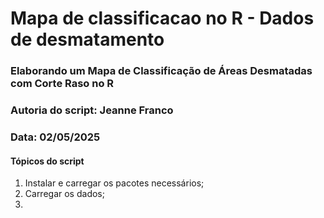 # Mapa de classificacao no R - Dados de desmatamento

### Elaborando um Mapa de Classificação de Áreas Desmatadas com Corte Raso no R 
### Autoria do script: Jeanne Franco 
### Data: 02/05/2025 

#### Tópicos do script

1. Instalar e carregar os pacotes necessários;
2. Carregar os dados;
3. 
